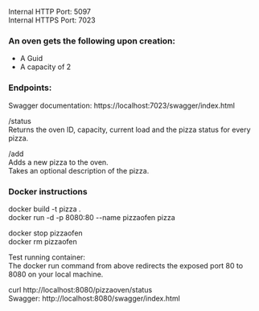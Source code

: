 Internal ﻿HTTP Port: 5097  
Internal HTTPS Port: 7023

### An oven gets the following upon creation:  
- A Guid
- A capacity of 2

### Endpoints:
Swagger documentation: https://localhost:7023/swagger/index.html

/status  
Returns the oven ID, capacity, current load and the pizza status for every pizza.

/add  
Adds a new pizza to the oven.  
Takes an optional description of the pizza.


### Docker instructions

docker build -t pizza .  
docker run -d -p 8080:80 --name pizzaofen pizza

docker stop pizzaofen  
docker rm pizzaofen

Test running container:  
The docker run command from above redirects the exposed port 80 to 8080 on your local machine.  

curl http://localhost:8080/pizzaoven/status  
Swagger: http://localhost:8080/swagger/index.html
